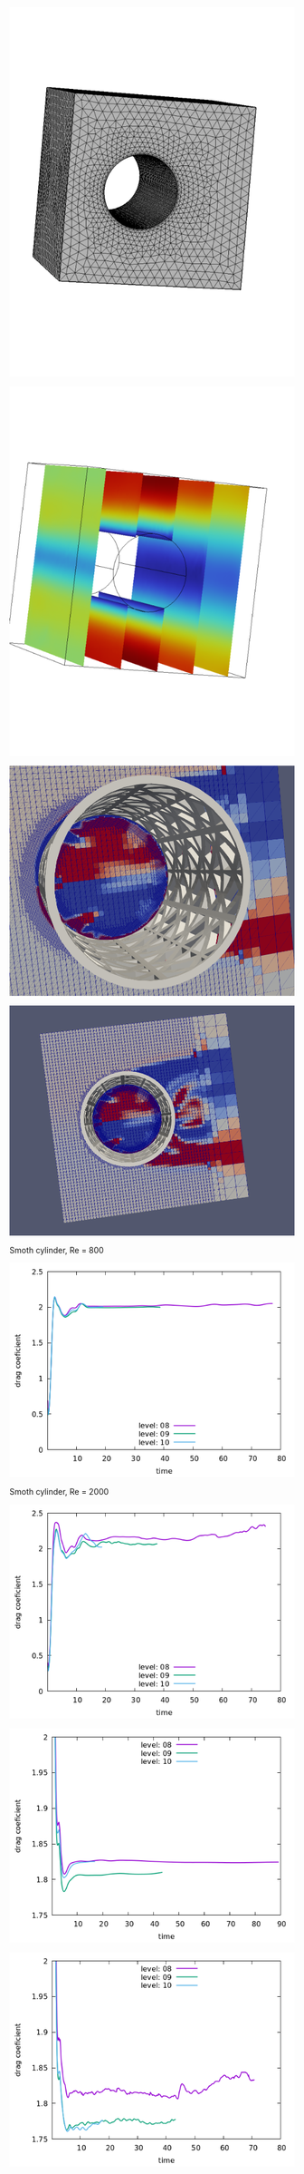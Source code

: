 <p align="center"><img src="comsol_mesh.png"/></p>
<p align="center"><img src="comsol_flow.png"/></p>

<p align="center"><img src="mesh.png"/></p>
<p align="center"><img src="mesh1.png"/></p>

Smoth cylinder, Re = 800 <br/>
<p align="center"><img src="smooth.800.png"/></p>

Smoth cylinder, Re = 2000 <br/>
<p align="center"><img src="smooth.2000.png"/></p>

<p align="center"><img src="nohelix.800.png"/></p>
<p align="center"><img src="nohelix.2000.png"/></p>
